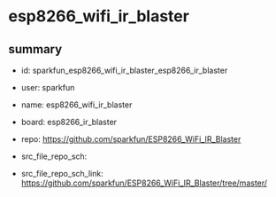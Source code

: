 # esp8266_wifi_ir_blaster
 
## summary 
* id: sparkfun_esp8266_wifi_ir_blaster_esp8266_ir_blaster
* user: sparkfun
* name: esp8266_wifi_ir_blaster
* board: esp8266_ir_blaster
* repo: https://github.com/sparkfun/ESP8266_WiFi_IR_Blaster



* src_file_repo_sch: 
* src_file_repo_sch_link: https://github.com/sparkfun/ESP8266_WiFi_IR_Blaster/tree/master/




